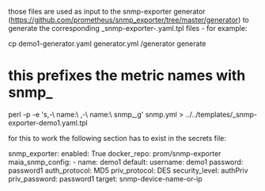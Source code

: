 those files are used as input to the snmp-exporter generator (https://github.com/prometheus/snmp_exporter/tree/master/generator) to generate the corresponding _snmp-exporter-<module-name>.yaml.tpl files - for example:

cp demo1-generator.yaml generator.yml
<path-to-generator>/generator generate
# this prefixes the metric names with snmp_
perl -p -e 's,-\ name:\ ,-\ name:\ snmp_,g' snmp.yml > ../../templates/_snmp-exporter-demo1.yaml.tpl

for this to work the following section has to exist in the secrets file:

snmp_exporter:
  enabled: True
  docker_repo: prom/snmp-exporter
  maia_snmp_config:
    - name: demo1
      default:
      username: demo1
      password: password1
      auth_protocol: MD5
      priv_protocol: DES
      security_level: authPriv
      priv_password: password1
      target: snmp-device-name-or-ip
